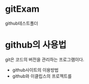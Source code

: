 # gitExam
github테스트폴더


# github의 사용법
git은 코드의 버전을 관리하는 프로그램이다.
  - github사이트의 이용방법
  - github와 이클립스의 프로젝트를 
